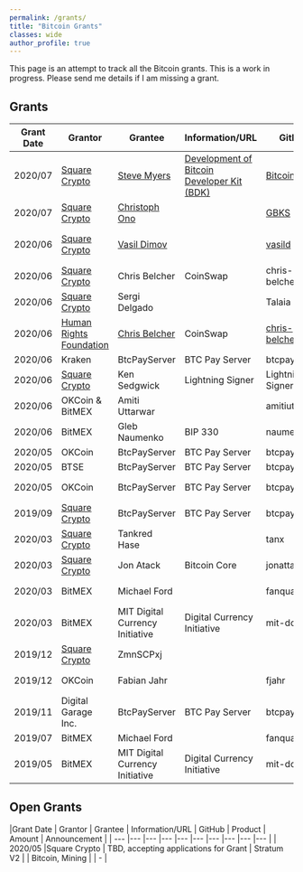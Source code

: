 ```yaml
---
permalink: /grants/
title: "Bitcoin Grants"
classes: wide
author_profile: true
---
```


This page is an attempt to track all the Bitcoin grants. This is a work in progress. Please send me details if I am missing a grant.


## Grants

|Grant Date | Grantor | Grantee | Information/URL | GitHub | Product | Amount | Announcement |
| --- |--- |--- |--- |--- |--- | --- |--- |
| 2020/07 | [Square Crypto](https://twitter.com/sqcrypto) | [Steve Myers](https://twitter.com/notmandatory) | [Development of Bitcoin Developer Kit (BDK)](https://bitcoindevkit.org/) | [BitcoinDevKit](https://github.com/bitcoindevkit) | Bitcoin | - | https://twitter.com/sqcrypto/status/1281269625901256718 |
| 2020/07 | [Square Crypto](https://twitter.com/sqcrypto) | [Christoph Ono](https://twitter.com/GBKS) |  | [GBKS](https://github.com/GBKS) | Bitcoin Design | - | https://twitter.com/sqcrypto/status/1278356152036634626 |
| 2020/06 | [Square Crypto](https://twitter.com/sqcrypto) | [Vasil Dimov](https://people.freebsd.org/~vd/vdcv/vdcv.html) | | [vasild](https://github.com/vasild) | Bitcoin Core and LN | - | [Announcement Tweet](https://twitter.com/sqcrypto/status/1277633234227134464) |
| 2020/06 | [Square Crypto](https://twitter.com/sqcrypto) | Chris Belcher | CoinSwap | chris-belcher | Bitcoin, CoinSwap |  | https://twitter.com/sqcrypto/status/1276925615422222341 |
| 2020/06 | [Square Crypto](https://twitter.com/sqcrypto) | Sergi Delgado | | Talaia |Bitcoin, Lightning|  | https://twitter.com/sqcrypto/status/1267493740417089536?s=20 |
| 2020/06 | [Human Rights Foundation](https://twitter.com/HRF) | [Chris Belcher](https://twitter.com/chris_belcher_) | CoinSwap | [chris-belcher](https://github.com/chris-belcher) | Bitcoin, CoinSwap|  | https://twitter.com/HRF/status/1270753984437944320 |
| 2020/06 | Kraken | BtcPayServer | BTC Pay Server | btcpayserver | Bitcoin |  | https://twitter.com/krakenfx/status/1276144362389254144|Development |
| 2020/06 | [Square Crypto](https://twitter.com/sqcrypto) | Ken Sedgwick | Lightning Signer | Lightning Signer | Bitcoin, Lightning |  | https://twitter.com/sqcrypto/status/1276239114669568000 |
| 2020/06 | OKCoin & BitMEX | Amiti Uttarwar | | amitiuttarwar | Bitcoin |  $150,000 | https://blog.okcoin.com/2020/06/18/okcoin-bitmex-provide-grant-to-bitcoin-core-developer-amiti-uttarwar/ |
| 2020/06 | BitMEX | Gleb Naumenko | BIP 330 | naumenkogs | Bitcoin |  $100,000 | https://blog.bitmex.com/bitcoin-developer-grant-provided-to-gleb-naumenko/ |
| 2020/05 | OKCoin | BtcPayServer | BTC Pay Server | btcpayserver | Bitcoin |  $100,000 | https://blog.btcpayserver.org/btcpay-server-grant-7-okcoin/ |
| 2020/05 | BTSE | BtcPayServer | BTC Pay Server | btcpayserver | Bitcoin |  $80,000 | https://blog.btcpayserver.org/btcpay-server-btse/ |
| 2020/05 | OKCoin | BtcPayServer | BTC Pay Server | btcpayserver | Bitcoin |  $100,000 | https://blog.okcoin.com/2020/05/28/btcpay-developer-grant-recipient/|Development |
| 2019/09 | [Square Crypto](https://twitter.com/sqcrypto) | BtcPayServer | BTC Pay Server | btcpayserver | Bitcoin |  $100,000 | https://medium.com/@squarecrypto/grant-1-btcpay-server-8f158621bf91 |
| 2020/03 | [Square Crypto](https://twitter.com/sqcrypto) | Tankred Hase | | tanx | Bitcoin |  | https://twitter.com/sqcrypto/status/1235259494516625408 |
| 2020/03 | [Square Crypto](https://twitter.com/sqcrypto) | Jon Atack | Bitcoin Core | jonattack | Bitcoin |  | https://twitter.com/sqcrypto/status/1235259492381741064 |
| 2020/03 | BitMEX | Michael Ford | | fanquake | Bitcoin |  $100,000 | https://blog.bitmex.com/hdr-global-trading-increases-bitcoin-developer-grant-to-us100000/ |
| 2020/03 | BitMEX | MIT Digital Currency Initiative | Digital Currency Initiative | mit-dci | Bitcoin |  $250,000 | https://blog.bitmex.com/continued-support-of-bitcoin-development-hdr-provides-a-2nd-gift-to-the-mit-dci/ |
| 2019/12 | [Square Crypto](https://twitter.com/sqcrypto) | ZmnSCPxj | | | Bitcoin, Lightning |  | https://twitter.com/sqcrypto/status/1204815615678177280 |
| 2019/12 | OKCoin | Fabian Jahr | | fjahr | Bitcoin |  | https://blog.okcoin.com/2020/02/10/fabian-jahr-receives-independent-developer-grant/ |
| 2019/11 | Digital Garage Inc. | BtcPayServer | BTC Pay Server | btcpayserver | Bitcoin |  $30,000 | https://blog.btcpayserver.org/dg-grant-2019/ |
| 2019/07 | BitMEX | Michael Ford | | fanquake | Bitcoin |  $50,000 | https://blog.bitmex.com/2019-ford-bitcoin-grant/ |
| 2019/05 | BitMEX | MIT Digital Currency Initiative | Digital Currency Initiative | mit-dci | Bitcoin |  $250,000 | https://blog.bitmex.com/donation/ |



## Open Grants
|Grant Date | Grantor | Grantee | Information/URL | GitHub | Product | Amount | Announcement |
| --- |--- |--- |--- |--- |--- |--- |--- |--- |--- |
| 2020/05 |Square Crypto | TBD, accepting applications for Grant | Stratum V2 | | Bitcoin, Mining |  | - |